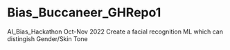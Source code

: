 # Bias_Buccaneer_GHRepo1
AI_Bias_Hackathon
Oct-Nov 2022
Create a facial recognition ML which can distingish Gender/Skin Tone
